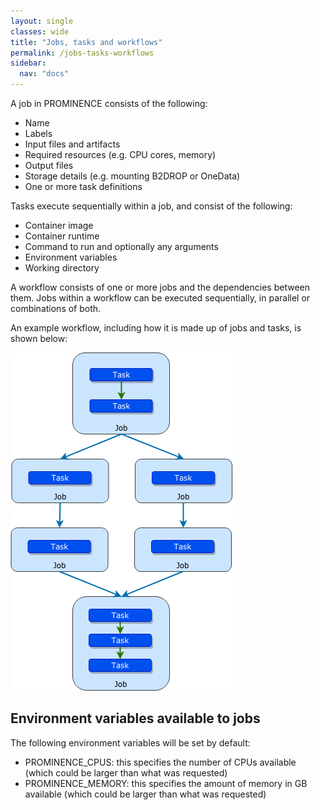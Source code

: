```yaml
---
layout: single
classes: wide
title: "Jobs, tasks and workflows"
permalink: /jobs-tasks-workflows
sidebar:
  nav: "docs"
---
```


A job in PROMINENCE consists of the following:
* Name
* Labels
* Input files and artifacts
* Required resources (e.g. CPU cores, memory)
* Output files
* Storage details (e.g. mounting B2DROP or OneData)
* One or more task definitions

Tasks execute sequentially within a job, and consist of the following:
* Container image
* Container runtime
* Command to run and optionally any arguments
* Environment variables
* Working directory

A workflow consists of one or more jobs and the dependencies between them. Jobs within a workflow can be executed sequentially, in parallel or combinations of both.

An example workflow, including how it is made up of jobs and tasks, is shown below:

![Tasks and jobs within a workflow](prominence-tasks-jobs-workflows.png)

## Environment variables available to jobs
The following environment variables will be set by default:
* PROMINENCE_CPUS: this specifies the number of CPUs available (which could be larger than what was requested)
* PROMINENCE_MEMORY: this specifies the amount of memory in GB available (which could be larger than what was requested)

